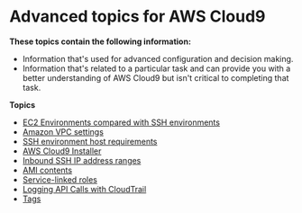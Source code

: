 # Advanced topics for AWS Cloud9<a name="advanced-topics"></a>

**These topics contain the following information:**
+ Information that's used for advanced configuration and decision making\.
+ Information that's related to a particular task and can provide you with a better understanding of AWS Cloud9 but isn't critical to completing that task\.

**Topics**
+ [EC2 Environments compared with SSH environments](ec2-env-versus-ssh-env.md)
+ [Amazon VPC settings](vpc-settings.md)
+ [SSH environment host requirements](ssh-settings.md)
+ [AWS Cloud9 Installer](installer.md)
+ [Inbound SSH IP address ranges](ip-ranges.md)
+ [AMI contents](ami-contents.md)
+ [Service\-linked roles](using-service-linked-roles.md)
+ [Logging API Calls with CloudTrail](cloudtrail.md)
+ [Tags](tags.md)